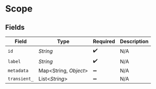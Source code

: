 # Scope


## Fields

| Field                 | Type                  | Required              | Description           |
| --------------------- | --------------------- | --------------------- | --------------------- |
| `id`                  | *String*              | :heavy_check_mark:    | N/A                   |
| `label`               | *String*              | :heavy_check_mark:    | N/A                   |
| `metadata`            | Map<String, *Object*> | :heavy_minus_sign:    | N/A                   |
| `transient_`          | List<*String*>        | :heavy_minus_sign:    | N/A                   |